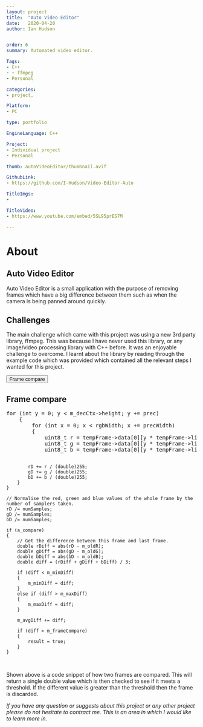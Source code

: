 ```yaml
---
layout: project
title:  "Auto Video Editor"
date:   2020-04-20 
author: Ian Hudson


order: 6
summary: Automated video editor.

Tags:
- C++
- - ffmpeg
- Personal

categories:
- project,

Platform:
- PC

type: portfolio

EngineLanguage: C++

Project:
- Individual project
- Personal

thumb: autoVideoEditor/thumbnail.avif

GithubLink:
- https://github.com/I-Hudson/Video-Editor-Auto

TitleImgs:
- 

TitleVideo:
- https://www.youtube.com/embed/5SL95prES7M

---
```


# About 


## Auto Video Editor
Auto Video Editor is a small application with the purpose of removing frames which have a big difference between them such as when the camera is being panned around quickly. 

## Challenges
The main challenge which came with this project was using a new 3rd party library, ffmpeg. This was because I have never used this library, or any image/video processing library with C++ before. It was an enjoyable challenge to overcome. I learnt about the library by reading through the example code which was provided which contained all the relevant steps I wanted for this project.

<button type="button" class="btn btn-info" data-toggle="collapse" data-target="#frameCompare">Frame compare</button>
<div id="frameCompare" class="collapse">
<h2>Frame compare</h2>
<p>
<pre class="brush: c++">
for (int y = 0; y < m_decCtx->height; y += prec)
	{
		for (int x = 0; x < rgbWidth; x += precWidth)
		{
			uint8_t r = tempFrame->data[0][y * tempFrame->linesize[0] + x];
			uint8_t g = tempFrame->data[0][y * tempFrame->linesize[0] + x + 1];
			uint8_t b = tempFrame->data[0][y * tempFrame->linesize[0] + x + 2];

			rD += r / (double)255;
			gD += g / (double)255;
			bD += b / (double)255;
		}
	}

    // Normalise the red, green and blue values of the whole frame by the number of samplers taken.
	rD /= numSamples;
	gD /= numSamples;
	bD /= numSamples;

	if (a_compare)
	{
        // Get the difference between this frame and last frame.
		double rDiff = abs(rD - m_oldR);
		double gDiff = abs(gD - m_oldG);
		double bDiff = abs(bD - m_oldB);
		double diff = (rDiff + gDiff + bDiff) / 3;

		if (diff < m_minDiff)
		{
			m_minDiff = diff;
		}
		else if (diff > m_maxDiff)
		{
			m_maxDiff = diff;
		}

		m_avgDiff += diff;

		if (diff > m_frameCompare)
		{
			result = true;
		}
	}
</pre>
Shown above is a code snippet of how two frames are compared. This will return a single double value which is then checked to see if it meets a threshold. If the different value is greater than the threshold then the frame is discarded. 

</p>
</div>

<!--
<button type="button" class="btn btn-info" data-toggle="collapse" data-target="#improvments">Future / Improvements</button>
<div id="improvments" class="collapse">
<h2>Future / Improvements</h2>
<p>
</p>
</div>
-->
<i>If you have any question or suggests about this project or any other project please do not hesitate to contract me. This is an area in which I would like to learn more in.<i/>

